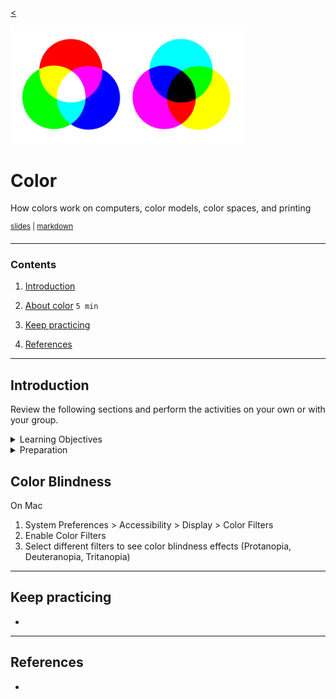 <!-- paginate: true -->

[<](../README.md)

<img width="375" src="../assets/img/banner/banner-color.png">

# Color

How colors work on computers, color models, color spaces, and printing

<sup class="small"><a href="../slides/color.html">slides</a> | <a href="../topics/color.md">markdown</a> </sup>

<!--
Presentation comments ...
-->


---


### Contents

1. [Introduction](#introduction)
1. [About color](#about-color) `5 min`

1. [Keep practicing](#keep-practicing)
1. [References](#references)


---


## Introduction

Review the following sections and perform the activities on your own or with your group.

<details>
<summary>Learning Objectives</summary>

Students who complete the following will be able to:

- Define
- List
- Explain
- Use

</details>

<details>
<summary>Preparation</summary>

Complete the following to prepare for this module

- [Command Line Crash Course](command-line-crash-course.md)

</details>







## Color Blindness

On Mac
1. System Preferences > Accessibility > Display > Color Filters
1. Enable Color Filters
1. Select different filters to see color blindness effects (Protanopia, Deuteranopia, Tritanopia)




---

## Keep practicing

-

---

## References

-
